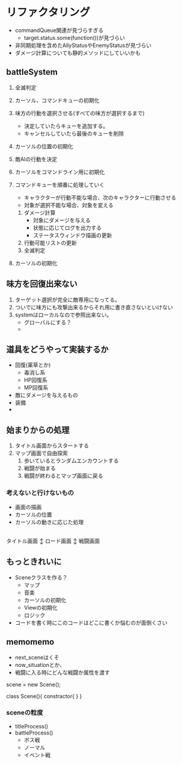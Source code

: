 # リファクタリング
- commandQueue関連が見づらすぎる
    - target.status.some(function())が見づらい
- 非同期処理を含めたAllyStatusやEnemyStatusが見づらい
- ダメージ計算についても静的メソッドにしていいかも

## battleSystem

1. 全滅判定
1. カーソル、コマンドキューの初期化
1. 味方の行動を選択させる(すべての味方が選択するまで)
    - 決定していたらキューを追加する。
    - キャンセルしていたら最後のキューを削除
1. カーソルの位置の初期化

1. 敵AIの行動を決定

1. カーソルをコマンドライン用に初期化

1. コマンドキューを順番に処理していく
    - キャラクターが行動不能な場合、次のキャラクターに行動させる
    - 対象が選択不能な場合、対象を変える
    1. ダメージ計算
        - 対象にダメージを与える
        - 状態に応じてログを出力する
        - ステータスウィンドウ描画の更新
    1. 行動可能リストの更新
    1. 全滅判定

1. カーソルの初期化


## 味方を回復出来ない
1. ターゲット選択が完全に敵専用になってる。
1. ついでに味方にも攻撃出来るからそれ用に書き直さないといけない
1. systemはローカルなので参照出来ない。
    - グローバルにする？
    - 

## 道具をどうやって実装するか
- 回復(薬草とか)
    - 毒消し系
    - HP回復系
    - MP回復系
- 敵にダメージを与えるもの
- 装備
- 

## 始まりからの処理

1. タイトル画面からスタートする
1. マップ画面で自由探索
    1. 歩いているとランダムエンカウントする
    1. 戦闘が始まる
    1. 戦闘が終わるとマップ画面に戻る

### 考えないと行けないもの
- 画面の描画
- カーソルの位置
- カーソルの動きに応じた処理

## 

タイトル画面
↕
ロード画面
↕
戦闘画面


## もっときれいに
- Sceneクラスを作る？
    - マップ
    - 音楽
    - カーソルの初期化
    - Viewの初期化
    - ロジック
- コードを書く時にこのコードはどこに書くか悩むのが面倒くさい

## memomemo
- next_sceneはくそ
- now_situationとか、
- 戦闘に入る時にどんな戦闘か属性を渡す

scene = new Scene();

class Scene(){
    constractor{
    }
}

### sceneの粒度
- titleProcess()
- battleProcess()
    - ボス戦
    - ノーマル
    - イベント戦
